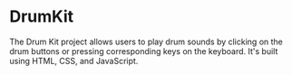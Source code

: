 # DrumKit
The Drum Kit project allows users to play drum sounds by clicking on the drum buttons or pressing corresponding keys on the keyboard. It's built using HTML, CSS, and JavaScript.

